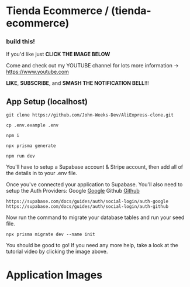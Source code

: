 # Tienda Ecommerce / (tienda-ecommerce)

### build this!

If you'd like just **CLICK THE IMAGE BELOW**

Come and check out my YOUTUBE channel for lots more information -> https://www.youtube.com

**LIKE**, **SUBSCRIBE**, and **SMASH THE NOTIFICATION BELL**!!!

## App Setup (localhost)

```
git clone https://github.com/John-Weeks-Dev/AliExpress-clone.git

cp .env.example .env

npm i

npx prisma generate

npm run dev
```

You'll have to setup a Supabase account & Stripe account, then add all of the details in to your .env file.

Once you've connected your application to Supabase. You'll also need to setup the Auth Providers:
    Google [Google](https://cloud.google.com)
    Github [Github](https://github.com/settings/developers)
    
    https://supabase.com/docs/guides/auth/social-login/auth-google
    https://supabase.com/docs/guides/auth/social-login/auth-github
    
Now run the command to migrate your database tables and run your seed file.
    
```
npx prisma migrate dev --name init
```

You should be good to go! If you need any more help, take a look at the tutorial video by clicking the image above.

# Application Images

